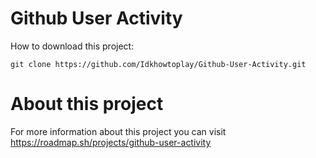 # Github User Activity
How to download this project:
```
git clone https://github.com/Idkhowtoplay/Github-User-Activity.git
```
# About this project
For more information about this project you can visit https://roadmap.sh/projects/github-user-activity
